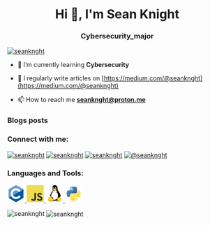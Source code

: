 <h1 align="center">Hi 👋, I'm Sean Knight</h1>
<h3 align="center">Cybersecurity_major</h3>

<p align="left"> <a href="https://twitter.com/seanknght" target="blank"><img src="https://img.shields.io/twitter/follow/seanknght?logo=twitter&style=for-the-badge" alt="seanknght" /></a> </p>

- 🌱 I’m currently learning **Cybersecurity**

- 📝 I regularly write articles on [https://medium.com/@seanknght](https://medium.com/@seanknght)

- 📫 How to reach me **seanknght@proton.me**

### Blogs posts
<!-- BLOG-POST-LIST:START -->
<!-- BLOG-POST-LIST:END -->

<h3 align="left">Connect with me:</h3>
<p align="left">
<a href="https://twitter.com/seanknght" target="blank"><img align="center" src="https://raw.githubusercontent.com/rahuldkjain/github-profile-readme-generator/master/src/images/icons/Social/twitter.svg" alt="seanknght" height="30" width="40" /></a>
<a href="https://linkedin.com/in/seanknght" target="blank"><img align="center" src="https://raw.githubusercontent.com/rahuldkjain/github-profile-readme-generator/master/src/images/icons/Social/linked-in-alt.svg" alt="seanknght" height="30" width="40" /></a>
<a href="https://instagram.com/seanknght" target="blank"><img align="center" src="https://raw.githubusercontent.com/rahuldkjain/github-profile-readme-generator/master/src/images/icons/Social/instagram.svg" alt="seanknght" height="30" width="40" /></a>
<a href="https://medium.com/@seanknght" target="blank"><img align="center" src="https://raw.githubusercontent.com/rahuldkjain/github-profile-readme-generator/master/src/images/icons/Social/medium.svg" alt="@seanknght" height="30" width="40" /></a>
</p>

<h3 align="left">Languages and Tools:</h3>
<p align="left"> <a href="https://www.cprogramming.com/" target="_blank" rel="noreferrer"> <img src="https://raw.githubusercontent.com/devicons/devicon/master/icons/c/c-original.svg" alt="c" width="40" height="40"/> </a> <a href="https://developer.mozilla.org/en-US/docs/Web/JavaScript" target="_blank" rel="noreferrer"> <img src="https://raw.githubusercontent.com/devicons/devicon/master/icons/javascript/javascript-original.svg" alt="javascript" width="40" height="40"/> </a> <a href="https://www.linux.org/" target="_blank" rel="noreferrer"> <img src="https://raw.githubusercontent.com/devicons/devicon/master/icons/linux/linux-original.svg" alt="linux" width="40" height="40"/> </a> <a href="https://www.python.org" target="_blank" rel="noreferrer"> <img src="https://raw.githubusercontent.com/devicons/devicon/master/icons/python/python-original.svg" alt="python" width="40" height="40"/> </a> </p>

<p><img align="left" src="https://github-readme-stats.vercel.app/api/top-langs?username=seanknght&show_icons=true&locale=en&layout=compact" alt="seanknght" /></p>

<p>&nbsp;<img align="center" src="https://github-readme-stats.vercel.app/api?username=seanknght&show_icons=true&locale=en" alt="seanknght" /></p>
